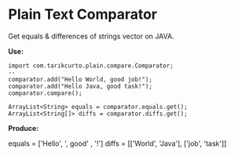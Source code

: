 # Plain Text Comparator
Get equals & differences of strings vector on JAVA.

**Use:**

    import com.tarikcurto.plain.compare.Comparator;
    --
    comparator.add("Hello World, good job!");
	comparator.add("Hello Java, good task!");
	comparator.compare();
            
	ArrayList<String> equals = comparator.equals.get();
	ArrayList<String[]> diffs = comparator.diffs.get();

**Produce:**

equals = ['Hello', ', good' , '!']
diffs = [['World', 'Java'], ['job', 'task']]
